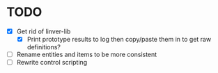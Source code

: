 # TODO

- [x] Get rid of linver-lib
  - [x] Print prototype results to log then copy/paste them in to get raw definitions?
- [ ] Rename entities and items to be more consistent
- [ ] Rewrite control scripting
